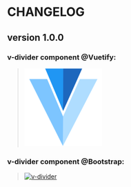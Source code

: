 # CHANGELOG
## **version 1.0.0**


### **v-divider component @Vuetify:**
> [![v-divider](../../../../assets/logo/vuetify-180.webp)](https://vuetifyjs.com/en/components/dividers#divider)


### **v-divider component @Bootstrap:**
> [![v-divider](https://cdn-images-1.medium.com/max/1600/1*KWBfLD6aEEHNWyuYmL2CVw.png)](https://vuetifyjs.com/en/components/dividers#divider)
